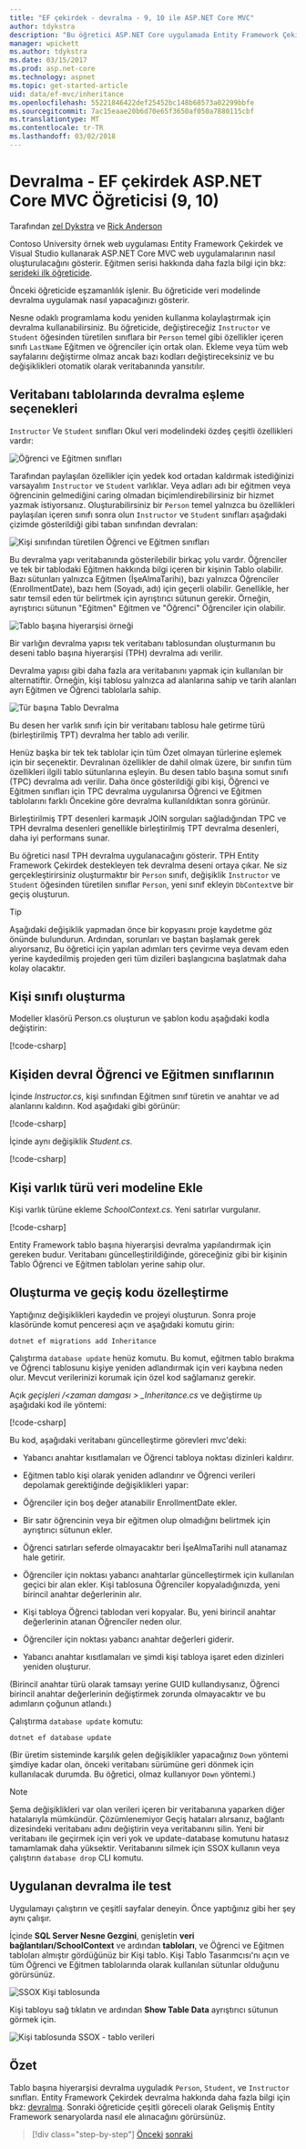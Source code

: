 ```yaml
---
title: "EF çekirdek - devralma - 9, 10 ile ASP.NET Core MVC"
author: tdykstra
description: "Bu öğretici ASP.NET Core uygulamada Entity Framework Çekirdek kullanarak veri modelindeki devralma uygulamak nasıl yapacağınızı gösterir."
manager: wpickett
ms.author: tdykstra
ms.date: 03/15/2017
ms.prod: asp.net-core
ms.technology: aspnet
ms.topic: get-started-article
uid: data/ef-mvc/inheritance
ms.openlocfilehash: 55221846422def25452bc148b68573a02299bbfe
ms.sourcegitcommit: 7ac15eaae20b6d70e65f3650af050a7880115cbf
ms.translationtype: MT
ms.contentlocale: tr-TR
ms.lasthandoff: 03/02/2018
---
```

# <a name="inheritance---ef-core-with-aspnet-core-mvc-tutorial-9-of-10"></a>Devralma - EF çekirdek ASP.NET Core MVC Öğreticisi (9, 10)

Tarafından [zel Dykstra](https://github.com/tdykstra) ve [Rick Anderson](https://twitter.com/RickAndMSFT)

Contoso University örnek web uygulaması Entity Framework Çekirdek ve Visual Studio kullanarak ASP.NET Core MVC web uygulamalarının nasıl oluşturulacağını gösterir. Eğitmen serisi hakkında daha fazla bilgi için bkz: [serideki ilk öğreticide](intro.md).

Önceki öğreticide eşzamanlılık işlenir. Bu öğreticide veri modelinde devralma uygulamak nasıl yapacağınızı gösterir.

Nesne odaklı programlama kodu yeniden kullanma kolaylaştırmak için devralma kullanabilirsiniz. Bu öğreticide, değiştireceğiz `Instructor` ve `Student` öğesinden türetilen sınıflara bir `Person` temel gibi özellikler içeren sınıfı `LastName` Eğitmen ve öğrenciler için ortak olan. Ekleme veya tüm web sayfalarını değiştirme olmaz ancak bazı kodları değiştireceksiniz ve bu değişiklikleri otomatik olarak veritabanında yansıtılır.

## <a name="options-for-mapping-inheritance-to-database-tables"></a>Veritabanı tablolarında devralma eşleme seçenekleri

`Instructor` Ve `Student` sınıfları Okul veri modelindeki özdeş çeşitli özellikleri vardır:

![Öğrenci ve Eğitmen sınıfları](inheritance/_static/no-inheritance.png)

Tarafından paylaşılan özellikler için yedek kod ortadan kaldırmak istediğinizi varsayalım `Instructor` ve `Student` varlıklar. Veya adları adı bir eğitmen veya öğrencinin gelmediğini caring olmadan biçimlendirebilirsiniz bir hizmet yazmak istiyorsanız. Oluşturabilirsiniz bir `Person` temel yalnızca bu özellikleri paylaşılan içeren sınıfı sonra olun `Instructor` ve `Student` sınıfları aşağıdaki çizimde gösterildiği gibi taban sınıfından devralan:

![Kişi sınıfından türetilen Öğrenci ve Eğitmen sınıfları](inheritance/_static/inheritance.png)

Bu devralma yapı veritabanında gösterilebilir birkaç yolu vardır. Öğrenciler ve tek bir tablodaki Eğitmen hakkında bilgi içeren bir kişinin Tablo olabilir. Bazı sütunları yalnızca Eğitmen (İşeAlmaTarihi), bazı yalnızca Öğrenciler (EnrollmentDate), bazı hem (Soyadı, adı) için geçerli olabilir. Genellikle, her satır temsil eden tür belirtmek için ayrıştırıcı sütunun gerekir. Örneğin, ayrıştırıcı sütunun "Eğitmen" Eğitmen ve "Öğrenci" Öğrenciler için olabilir.

![Tablo başına hiyerarşisi örneği](inheritance/_static/tph.png)

Bir varlığın devralma yapısı tek veritabanı tablosundan oluşturmanın bu deseni tablo başına hiyerarşisi (TPH) devralma adı verilir.

Devralma yapısı gibi daha fazla ara veritabanını yapmak için kullanılan bir alternatiftir. Örneğin, kişi tablosu yalnızca ad alanlarına sahip ve tarih alanları ayrı Eğitmen ve Öğrenci tablolarla sahip.

![Tür başına Tablo Devralma](inheritance/_static/tpt.png)

Bu desen her varlık sınıfı için bir veritabanı tablosu hale getirme türü (birleştirilmiş TPT) devralma her tablo adı verilir.

Henüz başka bir tek tek tablolar için tüm Özet olmayan türlerine eşlemek için bir seçenektir. Devralınan özellikler de dahil olmak üzere, bir sınıfın tüm özellikleri ilgili tablo sütunlarına eşleyin. Bu desen tablo başına somut sınıfı (TPC) devralma adı verilir. Daha önce gösterildiği gibi kişi, Öğrenci ve Eğitmen sınıfları için TPC devralma uygulanırsa Öğrenci ve Eğitmen tablolarını farklı Öncekine göre devralma kullanıldıktan sonra görünür.

Birleştirilmiş TPT desenleri karmaşık JOIN sorguları sağladığından TPC ve TPH devralma desenleri genellikle birleştirilmiş TPT devralma desenleri, daha iyi performans sunar.

Bu öğretici nasıl TPH devralma uygulanacağını gösterir. TPH Entity Framework Çekirdek destekleyen tek devralma deseni ortaya çıkar.  Ne siz gerçekleştirirsiniz oluşturmaktır bir `Person` sınıfı, değişiklik `Instructor` ve `Student` öğesinden türetilen sınıflar `Person`, yeni sınıf ekleyin `DbContext`ve bir geçiş oluşturun.

> [!TIP] 
> Aşağıdaki değişiklik yapmadan önce bir kopyasını proje kaydetme göz önünde bulundurun.  Ardından, sorunları ve baştan başlamak gerek alıyorsanız, Bu öğretici için yapılan adımları ters çevirme veya devam eden yerine kaydedilmiş projeden geri tüm dizileri başlangıcına başlatmak daha kolay olacaktır.

## <a name="create-the-person-class"></a>Kişi sınıfı oluşturma

Modeller klasörü Person.cs oluşturun ve şablon kodu aşağıdaki kodla değiştirin:

[!code-csharp[](intro/samples/cu/Models/Person.cs)]

## <a name="make-student-and-instructor-classes-inherit-from-person"></a>Kişiden devral Öğrenci ve Eğitmen sınıflarının

İçinde *Instructor.cs*, kişi sınıfından Eğitmen sınıf türetin ve anahtar ve ad alanlarını kaldırın. Kod aşağıdaki gibi görünür:

[!code-csharp[](intro/samples/cu/Models/Instructor.cs?name=snippet_AfterInheritance&highlight=8)]

İçinde aynı değişiklik *Student.cs*.

[!code-csharp[](intro/samples/cu/Models/Student.cs?name=snippet_AfterInheritance&highlight=8)]

## <a name="add-the-person-entity-type-to-the-data-model"></a>Kişi varlık türü veri modeline Ekle

Kişi varlık türüne ekleme *SchoolContext.cs*. Yeni satırlar vurgulanır.

[!code-csharp[](intro/samples/cu/Data/SchoolContext.cs?name=snippet_AfterInheritance&highlight=19,30)]

Entity Framework tablo başına hiyerarşisi devralma yapılandırmak için gereken budur. Veritabanı güncelleştirildiğinde, göreceğiniz gibi bir kişinin Tablo Öğrenci ve Eğitmen tabloları yerine sahip olur.

## <a name="create-and-customize-migration-code"></a>Oluşturma ve geçiş kodu özelleştirme

Yaptığınız değişiklikleri kaydedin ve projeyi oluşturun. Sonra proje klasöründe komut penceresi açın ve aşağıdaki komutu girin:

```console
dotnet ef migrations add Inheritance
```

Çalıştırma `database update` henüz komutu. Bu komut, eğitmen tablo bırakma ve Öğrenci tablosunu kişiye yeniden adlandırmak için veri kaybına neden olur. Mevcut verilerinizi korumak için özel kod sağlamanız gerekir.

Açık *geçişleri /\<zaman damgası > _Inheritance.cs* ve değiştirme `Up` aşağıdaki kod ile yöntemi:

[!code-csharp[](intro/samples/cu/Migrations/20170216215525_Inheritance.cs?name=snippet_Up)]

Bu kod, aşağıdaki veritabanı güncelleştirme görevleri mvc'deki:

* Yabancı anahtar kısıtlamaları ve Öğrenci tabloya noktası dizinleri kaldırır.

* Eğitmen tablo kişi olarak yeniden adlandırır ve Öğrenci verileri depolamak gerektiğinde değişiklikleri yapar:

* Öğrenciler için boş değer atanabilir EnrollmentDate ekler.

* Bir satır öğrencinin veya bir eğitmen olup olmadığını belirtmek için ayrıştırıcı sütunun ekler.

* Öğrenci satırları seferde olmayacaktır beri İşeAlmaTarihi null atanamaz hale getirir.

* Öğrenciler için noktası yabancı anahtarlar güncelleştirmek için kullanılan geçici bir alan ekler. Kişi tablosuna Öğrenciler kopyaladığınızda, yeni birincil anahtar değerlerinin alır.

* Kişi tabloya Öğrenci tablodan veri kopyalar. Bu, yeni birincil anahtar değerlerinin atanan Öğrenciler neden olur.

* Öğrenciler için noktası yabancı anahtar değerleri giderir.

* Yabancı anahtar kısıtlamaları ve şimdi kişi tabloya işaret eden dizinleri yeniden oluşturur.

(Birincil anahtar türü olarak tamsayı yerine GUID kullandıysanız, Öğrenci birincil anahtar değerlerinin değiştirmek zorunda olmayacaktır ve bu adımların çoğunun atlandı.)

Çalıştırma `database update` komutu:

```console
dotnet ef database update
```

(Bir üretim sisteminde karşılık gelen değişiklikler yapacağınız `Down` yöntemi şimdiye kadar olan, önceki veritabanı sürümüne geri dönmek için kullanılacak durumda. Bu öğretici, olmaz kullanıyor `Down` yöntemi.)

> [!NOTE] 
> Şema değişiklikleri var olan verileri içeren bir veritabanına yaparken diğer hatalarıyla mümkündür. Çözümlenemiyor Geçiş hataları alırsanız, bağlantı dizesindeki veritabanı adını değiştirin veya veritabanını silin. Yeni bir veritabanı ile geçirmek için veri yok ve update-database komutunu hatasız tamamlamak daha yüksektir. Veritabanını silmek için SSOX kullanın veya çalıştırın `database drop` CLI komutu.

## <a name="test-with-inheritance-implemented"></a>Uygulanan devralma ile test

Uygulamayı çalıştırın ve çeşitli sayfalar deneyin. Önce yaptığınız gibi her şey aynı çalışır.

İçinde **SQL Server Nesne Gezgini**, genişletin **veri bağlantıları/SchoolContext** ve ardından **tabloları**, ve Öğrenci ve Eğitmen tabloları almıştır gördüğünüz bir Kişi tablo. Kişi Tablo Tasarımcısı'nı açın ve tüm Öğrenci ve Eğitmen tablolarında olarak kullanılan sütunlar olduğunu görürsünüz.

![SSOX Kişi tablosunda](inheritance/_static/ssox-person-table.png)

Kişi tabloyu sağ tıklatın ve ardından **Show Table Data** ayrıştırıcı sütunun görmek için.

![Kişi tablosunda SSOX - tablo verileri](inheritance/_static/ssox-person-data.png)

## <a name="summary"></a>Özet

Tablo başına hiyerarşisi devralma uyguladık `Person`, `Student`, ve `Instructor` sınıfları. Entity Framework Çekirdek devralma hakkında daha fazla bilgi için bkz: [devralma](https://docs.microsoft.com/ef/core/modeling/inheritance). Sonraki öğreticide çeşitli göreceli olarak Gelişmiş Entity Framework senaryolarda nasıl ele alınacağını görürsünüz.

>[!div class="step-by-step"]
[Önceki](concurrency.md)
[sonraki](advanced.md)  
